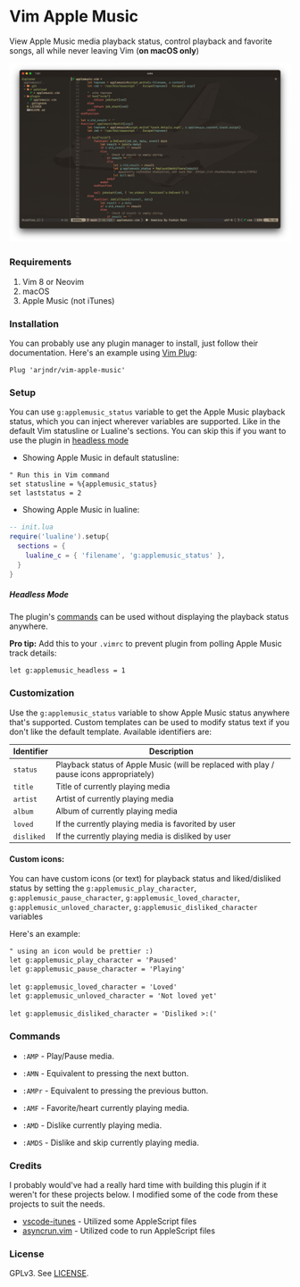 # Vim Apple Music

View Apple Music media playback status, control playback and favorite songs, all while never leaving Vim (**on macOS only**)

![Screenshot](screenshots/1.png)

### Requirements

1. Vim 8 or Neovim
2. macOS
3. Apple Music (not iTunes)

### Installation

You can probably use any plugin manager to install, just follow their documentation. Here's an example using [Vim Plug](https://github.com/junegunn/vim-plug):

```vim
Plug 'arjndr/vim-apple-music'
```

### Setup

You can use `g:applemusic_status` variable to get the Apple Music playback status, which you can inject wherever variables are supported. Like in the default Vim statusline or Lualine's sections. You can skip this if you want to use the plugin in [headless mode](#headless-mode)

- Showing Apple Music in default statusline:

```vim
" Run this in Vim command
set statusline = %{applemusic_status}
set laststatus = 2
```

- Showing Apple Music in lualine:

```lua
-- init.lua
require('lualine').setup{
  sections = {
    lualine_c = { 'filename', 'g:applemusic_status' },
  }
}
```

##### Headless Mode

The plugin's [commands](#commands) can be used without displaying the playback status anywhere.

**Pro tip:** Add this to your `.vimrc` to prevent plugin from polling Apple Music track details:

```vim
let g:applemusic_headless = 1
```

### Customization

Use the `g:applemusic_status` variable to show Apple Music status anywhere that's supported. Custom templates can be used to modify status text if you don't like the default template. Available identifiers are:

| **Identifier**           | **Description**     |
|--------------------------|---------------------|
| `status`                 | Playback status of Apple Music (will be replaced with play / pause icons appropriately) |
| `title`                  | Title of currently playing media                                                        |
| `artist`                 | Artist of currently playing media                                                       |
| `album`                  | Album of currently playing media                                                        |
| `loved`                  | If the currently playing media is favorited by user                                     |
| `disliked`               | If the currently playing media is disliked by user                                      |

#### Custom icons:

You can have custom icons (or text) for playback status and liked/disliked status by setting the `g:applemusic_play_character`, `g:applemusic_pause_character`, `g:applemusic_loved_character`, `g:applemusic_unloved_character`, `g:applemusic_disliked_character` variables

Here's an example:

```vim
" using an icon would be prettier :)
let g:applemusic_play_character = 'Paused'
let g:applemusic_pause_character = 'Playing'

let g:applemusic_loved_character = 'Loved'
let g:applemusic_unloved_character = 'Not loved yet'

let g:applemusic_disliked_character = 'Disliked >:('
```

### Commands

- `:AMP` - Play/Pause media.

- `:AMN` - Equivalent to pressing the next button.

- `:AMPr` - Equivalent to pressing the previous button.

- `:AMF` - Favorite/heart currently playing media.

- `:AMD` - Dislike currently playing media.

- `:AMDS` - Dislike and skip currently playing media.

### Credits

I probably would've had a really hard time with building this plugin if it weren't for these projects below. I modified some of the code from these projects to suit the needs.

- [vscode-itunes](https://github.com/PsykoSoldi3r/vscode-itunes) - Utilized some AppleScript files
- [asyncrun.vim](https://github.com/skywind3000/asyncrun.vim) - Utilized code to run AppleScript files

### License
GPLv3. See [LICENSE](LICENSE).
